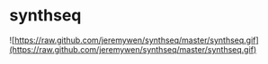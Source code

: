 # synthseq
![https://raw.github.com/jeremywen/synthseq/master/synthseq.gif](https://raw.github.com/jeremywen/synthseq/master/synthseq.gif)